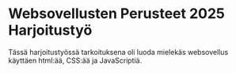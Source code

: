 # Websovellusten Perusteet 2025 Harjoitustyö
Tässä harjoitustyössä tarkoituksena oli luoda mielekäs websovellus käyttäen html:ää, CSS:ää ja JavaScriptiä.
